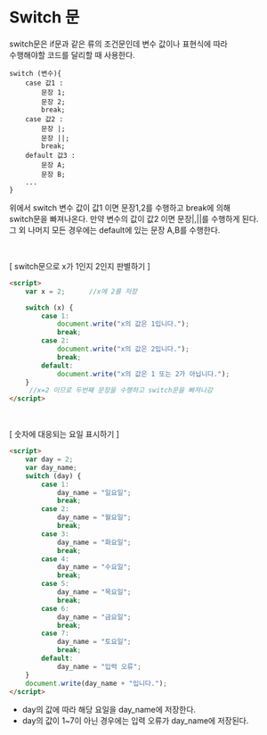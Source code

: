 # Switch 문
switch문은 if문과 같은 류의 조건문인데 변수 값이나 표현식에 따라   
수행해야할 코드를 달리할 때 사용한다.   

    switch (변수){
        case 값1 :
            문장 1;
            문장 2;
            break;
        case 값2 :
            문장 |;
            문장 ||;
            break;
        default 값3 :
            문장 A;
            문장 B;
        ...
    }

위에서 switch 변수 값이 값1 이면 문장1,2를 수행하고 break에 의해   
switch문을 빠져나온다. 만약 변수의 값이 값2 이면 문장|,||를 수행하게 된다.   
그 외 나머지 모든 경우에는 default에 있는 문장 A,B를 수행한다.

<br>

[ switch문으로 x가 1인지 2인지 판별하기 ]
```html
<script>
    var x = 2;      //x에 2를 저장

    switch (x) {
        case 1:
            document.write("x의 값은 1입니다.");
            break;
        case 2:
            document.write("x의 값은 2입니다.");
            break;
        default:
            document.write("x의 값은 1 또는 2가 아닙니다.");
    }      
     //x=2 이므로 두번째 문장을 수행하고 switch문을 빠져나감
</script>
```

<br>

[ 숫자에 대응되는 요일 표시하기 ]
```html
<script>
    var day = 2;
    var day_name;
    switch (day) {
        case 1:
            day_name = "일요일";
            break;
        case 2:
            day_name = "월요일";
            break;
        case 3:
            day_name = "화요일";
            break;
        case 4:
            day_name = "수요일";
            break;
        case 5:
            day_name = "목요일";
            break;
        case 6:
            day_name = "금요일";
            break;
        case 7:
            day_name = "토요일";
            break;
        default:
            day_name = "입력 오류";
    }
    document.write(day_name + "입니다.");
</script>
```
- day의 값에 따라 해당 요일을 day_name에 저장한다.   
- day의 값이 1~7이 아닌 경우에는 입력 오류가 day_name에 저장된다.
